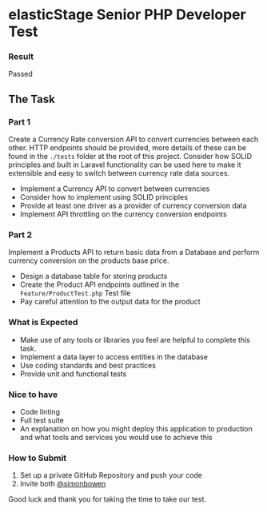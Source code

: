 # elasticStage Senior PHP Developer Test

### Result
Passed

## The Task
### Part 1

Create a Currency Rate conversion API to convert currencies between each other. HTTP endpoints
should be provided, more details of these can be found in the `./tests` folder at the root of this project. Consider how SOLID 
principles and built in Laravel functionality can be used here to make it extensible and easy to switch between currency rate
data sources.

* Implement a Currency API to convert between currencies
* Consider how to implement using SOLID principles
* Provide at least one driver as a provider of currency conversion data
* Implement API throttling on the currency conversion endpoints

### Part 2

Implement a Products API to return basic data from a Database and perform currency conversion on the products base price. 

* Design a database table for storing products
* Create the Product API endpoints outlined in the `Feature/ProductTest.php` Test file
* Pay careful attention to the output data for the product

### What is Expected

* Make use of any tools or libraries you feel are helpful to complete this task.
* Implement a data layer to access entities in the database
* Use coding standards and best practices
* Provide unit and functional tests

### Nice to have

* Code linting
* Full test suite
* An explanation on how you might deploy this application to production and what tools and services you would use to achieve this

### How to Submit

1. Set up a private GitHub Repository and push your code
2. Invite both [@simonbowen](https://github.com/simonbowen)

Good luck and thank you for taking the time to take our test.
